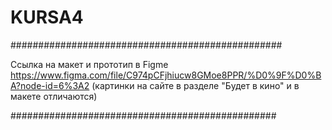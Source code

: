 # KURSA4
#################################################

Ссылка на макет и прототип в Figme https://www.figma.com/file/C974pCFjhiucw8GMoe8PPR/%D0%9F%D0%BA?node-id=6%3A2 
(картинки на сайте в разделе "Будет в кино" и в макете отличаются)

################################################

